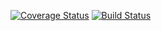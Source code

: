 [![Coverage Status](https://coveralls.io/repos/github/diogoqds/clean-node-api/badge.svg?branch=master&t=OpF85B)](https://coveralls.io/github/diogoqds/clean-node-api?branch=master)
[![Build Status](https://travis-ci.com/diogoqds/clean-node-api.svg?token=pjraPGJANLFi6sSBZny8&branch=master)](https://travis-ci.com/diogoqds/clean-node-api)
